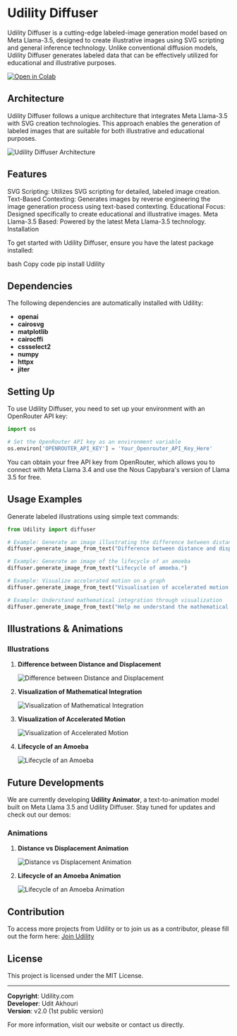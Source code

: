 # Udility Diffuser

Udility Diffuser is a cutting-edge labeled-image generation model based on Meta Llama-3.5, designed to create illustrative images using SVG scripting and general inference technology. Unlike conventional diffusion models, Udility Diffuser generates labeled data that can be effectively utilized for educational and illustrative purposes.

[![Open in Colab](https://colab.research.google.com/assets/colab-badge.svg)](https://colab.research.google.com/drive/1KASVA0PPRX055eSEu3vALhBLJmXK_-m6?usp=sharing)


## Architecture

Udility Diffuser follows a unique architecture that integrates Meta Llama-3.5 with SVG creation technologies. This approach enables the generation of labeled images that are suitable for both illustrative and educational purposes.

![Udility Diffuser Architecture](images/Udility%20Diffuser%20Architecture4.drawio.png)

## Features

SVG Scripting: Utilizes SVG scripting for detailed, labeled image creation.
Text-Based Contexting: Generates images by reverse engineering the image generation process using text-based contexting.
Educational Focus: Designed specifically to create educational and illustrative images.
Meta Llama-3.5 Based: Powered by the latest Meta Llama-3.5 technology.
Installation

To get started with Udility Diffuser, ensure you have the latest package installed:

bash
Copy code
pip install Udility

## Dependencies

The following dependencies are automatically installed with Udility:

- **openai**
- **cairosvg**
- **matplotlib**
- **cairocffi**
- **cssselect2**
- **numpy**
- **httpx**
- **jiter**

## Setting Up

To use Udility Diffuser, you need to set up your environment with an OpenRouter API key:

```python
import os

# Set the OpenRouter API key as an environment variable
os.environ['OPENROUTER_API_KEY'] = 'Your_Openrouter_API_Key_Here'
```

You can obtain your free API key from OpenRouter, which allows you to connect with Meta Llama 3.4 and use the Nous Capybara's version of Llama 3.5 for free.

## Usage Examples

Generate labeled illustrations using simple text commands:

```python
from Udility import diffuser

# Example: Generate an image illustrating the difference between distance and displacement
diffuser.generate_image_from_text("Difference between distance and displacement.")

# Example: Generate an image of the lifecycle of an amoeba
diffuser.generate_image_from_text("Lifecycle of amoeba.")

# Example: Visualize accelerated motion on a graph
diffuser.generate_image_from_text("Visualisation of accelerated motion on a graph.")

# Example: Understand mathematical integration through visualization
diffuser.generate_image_from_text("Help me understand the mathematical integration using a visualisation.")
```

## Illustrations & Animations

### Illustrations

1. **Difference between Distance and Displacement**

   ![Difference between Distance and Displacement](images/Unknown-4.png)

2. **Visualization of Mathematical Integration**

   ![Visualization of Mathematical Integration](images/Unknown-3.png)

3. **Visualization of Accelerated Motion**

   ![Visualization of Accelerated Motion](images/Unknown-2.png)

4. **Lifecycle of an Amoeba**

   ![Lifecycle of an Amoeba](images/Unknown.png)


## Future Developments

We are currently developing **Udility Animator**, a text-to-animation model built on Meta Llama 3.5 and Udility Diffuser. Stay tuned for updates and check out our demos:


### Animations

1. **Distance vs Displacement Animation**

   ![Distance vs Displacement Animation](images/Udility%20demo1.gif)

2. **Lifecycle of an Amoeba Animation**

   ![Lifecycle of an Amoeba Animation](images/Udility%20Demo%202.gif)

## Contribution

To access more projects from Udility or to join us as a contributor, please fill out the form here: [Join Udility](#)

## License

This project is licensed under the MIT License.

---

**Copyright**: Udility.com  
**Developer**: Udit Akhouri  
**Version**: v2.0 (1st public version)  

For more information, visit our website or contact us directly.

